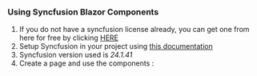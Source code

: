 ### Using Syncfusion Blazor Components
1. If you do not have a syncfusion license already, you can get one from here for free by clicking [HERE](https://www.syncfusion.com/products/communitylicense)
2. Setup Syncfusion in your project using [this documentation](https://blazor.syncfusion.com/documentation/getting-started/blazor-web-app)
3. Syncfusion version used is *24.1.41*
4. Create a page and use the components :
   ```
   
   ```
